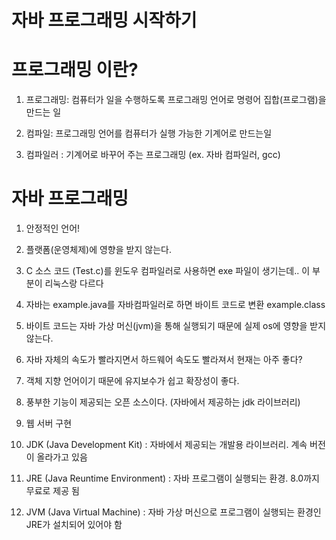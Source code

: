 # 자바 프로그래밍 시작하기

# 프로그래밍 이란?

1. 프로그래밍: 컴퓨터가 일을 수행하도록 프로그래밍 언어로 명령어 집합(프로그램)을 만드는 일

2. 컴파일: 프로그래밍 언어를 컴퓨터가 실행 가능한 기계어로 만드는일

3. 컴파일러 : 기계어로 바꾸어 주는 프로그래밍 (ex. 자바 컴파일러, gcc)

# 자바 프로그래밍

1. 안정적인 언어!

2. 플랫폼(운영체제)에 영향을 받지 않는다. 

3. C 소스 코드 (Test.c)를 윈도우 컴파일러로 사용하면 exe 파일이 생기는데.. 이 부분이 리눅스랑 다르다

4. 자바는 example.java를 자바컴파일러로 하면 바이트 코드로 변환 example.class

5. 바이트 코드는 자바 가상 머신(jvm)을 통해 실행되기 때문에 실제 os에 영향을 받지 않는다.

6. 자바 자체의 속도가 빨라지면서 하드웨어 속도도 빨라져서 현재는 아주 좋다?

7. 객체 지향 언어이기 때문에 유지보수가 쉽고 확장성이 좋다.

8. 풍부한 기능이 제공되는 오픈 소스이다. (자바에서 제공하는 jdk 라이브러리)

9. 웹 서버 구현

10. JDK (Java Development Kit) : 자바에서 제공되는 개발용 라이브러리. 계속 버전이 올라가고 있음

11. JRE (Java Reuntime Environment) : 자바 프로그램이 실행되는 환경. 8.0까지 무료로 제공 됨

12. JVM (Java Virtual Machine) : 자바 가상 머신으로 프로그램이 실행되는 환경인 JRE가 설치되어 있어야 함

